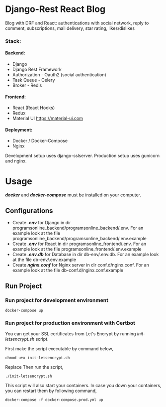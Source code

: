# Django-Rest React Blog
Blog with DRF and React:
authentications with social network, 
reply to comment,
subscriptions, 
mail delivery,
star rating,
likes/dislikes

### Stack:
#### Backend: 
- Django 
- Django Rest Framework
- Authorization - Oauth2 (social authentication)
- Task Queue - Celery
- Broker - Redis
#### Frontend: 
- React (React Hooks)
- Redux
- Material UI https://material-ui.com
#### Deployment:
- Docker / Docker-Compose 
- Nginx

Development setup uses django-sslserver. Production setup uses gunicorn and nginx.

# Usage

***docker*** and ***docker-compose*** must be installed on your computer.

## Configurations
- Create ***.env*** for Django in dir programsonline_backend/programsonline_backend/.env. For an example look at the file programsonline_backend/programsonline_backend/.env.example
- Create ***.env*** for React in dir programsonline_frontend/.env. For an example look at the file programsonline_frontend/.env.example
- Create ***.env.db*** for Database in dir db-env/.env.db. For an example look at the file db-env/.env.example
- Create ***nginx.conf*** for Nginx server in dir conf.d/nginx.conf. For an example look at the file db-conf.d/nginx.conf.example

## Run Project

### Run project for development environment 

```
docker-compose up
```

### Run project for production environment with Certbot

You can get your SSL certificates from Let's Encrypt by running *init-letsencrypt.sh* script. 

First make the script executable by command below,

```
chmod u+x init-letsencrypt.sh 
```

Replace Then run the script,

```
./init-letsencrypt.sh
```

This script will also start your containers. In case you down your containers, you can restart them by following command,

```
docker-compose -f docker-compose.prod.yml up
```